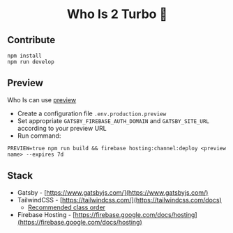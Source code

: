 <h1 align="center">
  Who Is 2 Turbo 🚀
</h1>

## Contribute

```shell
npm install
npm run develop
```

## Preview

Who Is can use [preview](https://firebase.google.com/docs/hosting/manage-hosting-resources)

* Create a configuration file `.env.production.preview`
* Set appropriate `GATSBY_FIREBASE_AUTH_DOMAIN` and `GATSBY_SITE_URL` according to your preview URL
* Run command:

```shell
PREVIEW=true npm run build && firebase hosting:channel:deploy <preview name> --expires 7d
```

## Stack

* Gatsby - [https://www.gatsbyjs.com/](https://www.gatsbyjs.com/)
* TailwindCSS - [https://tailwindcss.com/](https://tailwindcss.com/docs)
  * [Recommended class order](https://tailwindcss.com/blog/automatic-class-sorting-with-prettier#how-classes-are-sorted)
* Firebase Hosting - [https://firebase.google.com/docs/hosting](https://firebase.google.com/docs/hosting)
